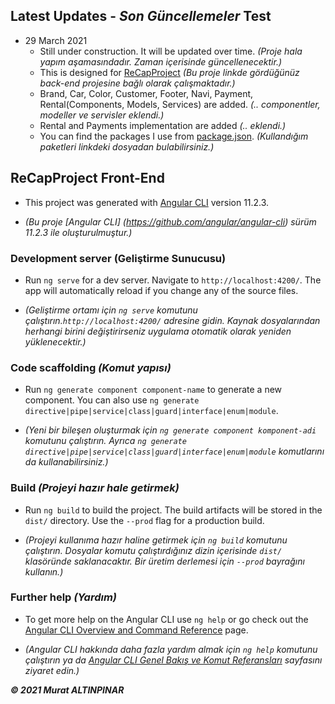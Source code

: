 ## Latest Updates - _Son Güncellemeler_ Test

- 29 March 2021
  - Still under construction. It will be updated over time. _(Proje hala yapım aşamasındadır. Zaman içerisinde güncellenecektir.)_
  - This is designed for [ReCapProject](https://github.com/murtekbey/ReCapProject) _(Bu proje linkde gördüğünüz back-end projesine bağlı olarak çalışmaktadır.)_
  - Brand, Car, Color, Customer, Footer, Navi, Payment, Rental(Components, Models, Services) are added. _(.. componentler, modeller ve servisler eklendi.)_
  - Rental and Payments implementation are added _(.. eklendi.)_
  - You can find the packages I use from [package.json](https://github.com/murtekbey/ReCapProject-SPA/blob/master/package.json). _(Kullandığım paketleri linkdeki dosyadan bulabilirsiniz.)_

## ReCapProject Front-End

- This project was generated with [Angular CLI](https://github.com/angular/angular-cli) version 11.2.3.

- _(Bu proje [Angular CLI] (https://github.com/angular/angular-cli) sürüm 11.2.3 ile oluşturulmuştur.)_

### Development server (Geliştirme Sunucusu)

- Run `ng serve` for a dev server. Navigate to `http://localhost:4200/`. The app will automatically reload if you change any of the source files.

- _(Geliştirme ortamı için `ng serve` komutunu çalıştırın.`http://localhost:4200/` adresine gidin. Kaynak dosyalarından herhangi birini değiştirirseniz uygulama otomatik olarak yeniden yüklenecektir.)_

### Code scaffolding _(Komut yapısı)_

- Run `ng generate component component-name` to generate a new component. You can also use `ng generate directive|pipe|service|class|guard|interface|enum|module`.

- _(Yeni bir bileşen oluşturmak için `ng generate component komponent-adi` komutunu çalıştırın. Ayrıca `ng generate directive|pipe|service|class|guard|interface|enum|module` komutlarını da kullanabilirsiniz.)_

### Build _(Projeyi hazır hale getirmek)_

- Run `ng build` to build the project. The build artifacts will be stored in the `dist/` directory. Use the `--prod` flag for a production build.

- _(Projeyi kullanıma hazır haline getirmek için `ng build` komutunu çalıştırın. Dosyalar komutu çalıştırdığınız dizin içerisinde `dist/` klasöründe saklanacaktır. Bir üretim derlemesi için `--prod` bayrağını kullanın.)_

### Further help _(Yardım)_

- To get more help on the Angular CLI use `ng help` or go check out the [Angular CLI Overview and Command Reference](https://angular.io/cli) page.

- _(Angular CLI hakkında daha fazla yardım almak için `ng help` komutunu çalıştırın ya da [Angular CLI Genel Bakış ve Komut Referansları](https://angular.io/cli) sayfasını ziyaret edin.)_


_**© 2021 Murat ALTINPINAR**_
